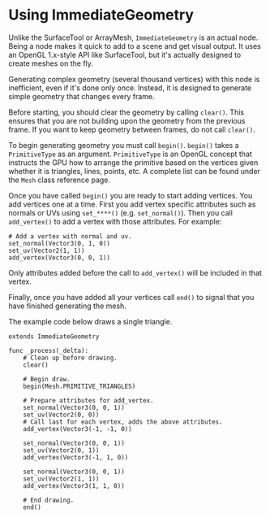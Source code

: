 
# Using ImmediateGeometry

Unlike the SurfaceTool or ArrayMesh, `ImmediateGeometry` is an actual
node. Being a node makes it quick to add to a scene and get visual output. It uses an OpenGL 1.x-style
API like SurfaceTool, but it's actually designed to create meshes on the fly.

Generating complex geometry (several thousand vertices) with this node is inefficient, even if it's
done only once. Instead, it is designed to generate simple geometry that changes every frame.

Before starting, you should clear the geometry by calling `clear()`. This ensures that
you are not building upon the geometry from the previous frame. If you want to keep geometry between frames, do
not call `clear()`.

To begin generating geometry you must call `begin()`. `begin()` takes a `PrimitiveType` as an argument.
`PrimitiveType` is an OpenGL concept that instructs the GPU how to arrange the primitive based on the
vertices given whether it is triangles, lines, points, etc. A complete list can be found under
the `Mesh` class reference page.

Once you have called `begin()` you are ready to start adding vertices. You add vertices one at a time.
First you add vertex specific attributes such as normals or UVs using `set_****()` (e.g. `set_normal()`).
Then you call `add_vertex()` to add a vertex with those attributes. For example:

```
# Add a vertex with normal and uv.
set_normal(Vector3(0, 1, 0))
set_uv(Vector2(1, 1))
add_vertex(Vector3(0, 0, 1))
```

Only attributes added before the call to `add_vertex()` will be included in that vertex.

Finally, once you have added all your vertices call `end()` to signal that you have finished generating the mesh.

The example code below draws a single triangle.

```
extends ImmediateGeometry

func _process(_delta):
    # Clean up before drawing.
    clear()

    # Begin draw.
    begin(Mesh.PRIMITIVE_TRIANGLES)

    # Prepare attributes for add_vertex.
    set_normal(Vector3(0, 0, 1))
    set_uv(Vector2(0, 0))
    # Call last for each vertex, adds the above attributes.
    add_vertex(Vector3(-1, -1, 0))

    set_normal(Vector3(0, 0, 1))
    set_uv(Vector2(0, 1))
    add_vertex(Vector3(-1, 1, 0))

    set_normal(Vector3(0, 0, 1))
    set_uv(Vector2(1, 1))
    add_vertex(Vector3(1, 1, 0))

    # End drawing.
    end()
```

